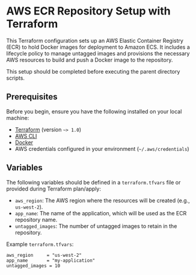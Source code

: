 # AWS ECR Repository Setup with Terraform

This Terraform configuration sets up an AWS Elastic Container Registry (ECR) to hold Docker images for deployment to 
Amazon ECS. It includes a lifecycle policy to manage untagged images and provisions the necessary AWS resources to 
build and push a Docker image to the repository.

This setup should be completed before executing the parent directory scripts.

## Prerequisites

Before you begin, ensure you have the following installed on your local machine:

- [Terraform](https://www.terraform.io/downloads.html) (version `~> 1.0`)
- [AWS CLI](https://aws.amazon.com/cli/)
- [Docker](https://www.docker.com/products/docker-desktop)
- AWS credentials configured in your environment (`~/.aws/credentials`)


## Variables

The following variables should be defined in a `terraform.tfvars` file or provided during Terraform plan/apply:

- `aws_region`: The AWS region where the resources will be created (e.g., `us-west-2`).
- `app_name`: The name of the application, which will be used as the ECR repository name.
- `untagged_images`: The number of untagged images to retain in the repository.

Example `terraform.tfvars`:

```hcl
aws_region     = "us-west-2"
app_name       = "my-application"
untagged_images = 10
